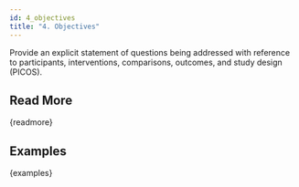 ```yaml
---
id: 4_objectives
title: "4. Objectives"
---
```

Provide an explicit statement of questions being addressed with reference to participants, interventions, comparisons, outcomes, and study design (PICOS).

## Read More

{readmore}

## Examples

{examples}